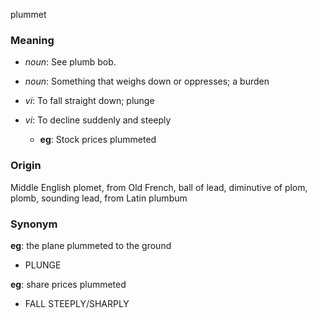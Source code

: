 plummet
### Meaning
+ _noun_: See plumb bob.
+ _noun_: Something that weighs down or oppresses; a burden

+ _vi_: To fall straight down; plunge
+ _vi_: To decline suddenly and steeply
    + __eg__: Stock prices plummeted

### Origin

Middle English plomet, from Old French, ball of lead, diminutive of plom, plomb, sounding lead, from Latin plumbum

### Synonym

__eg__: the plane plummeted to the ground

+ PLUNGE

__eg__: share prices plummeted

+ FALL STEEPLY/SHARPLY


